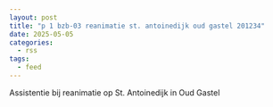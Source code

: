 ```yaml
---
layout: post
title: "p 1 bzb-03 reanimatie st. antoinedijk oud gastel 201234"
date: 2025-05-05
categories: 
  - rss
tags: 
  - feed
---
```


Assistentie bij reanimatie op St. Antoinedijk in Oud Gastel
